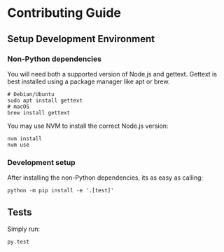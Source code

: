 # Contributing Guide

## Setup Development Environment

### Non-Python dependencies

You will need both a supported version of Node.js and gettext.
Gettext is best installed using a package manager like apt or brew.

```shell
# Debian/Ubuntu
sudo apt install gettext
# macOS
brew install gettext
```

You may use NVM to install the correct Node.js version:

```shell
nvm install
nvm use
```

### Development setup

After installing the non-Python dependencies, its as easy as calling:

```shell
python -m pip install -e '.[test]'
```

## Tests

Simply run:

```shell
py.test
```
